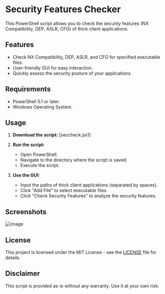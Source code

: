 # Security Features Checker

This PowerShell script allows you to check the security features (NX Compatibility, DEP, ASLR, CFG) of thick client applications.

## Features

- Check NX Compatibility, DEP, ASLR, and CFG for specified executable files.
- User-friendly GUI for easy interaction.
- Quickly assess the security posture of your applications.

## Requirements

- PowerShell 5.1 or later.
- Windows Operating System.

## Usage

1. **Download the script:** [seccheck.ps1]

2. **Run the script:**
   - Open PowerShell.
   - Navigate to the directory where the script is saved.
   - Execute the script.

3. **Use the GUI:**
   - Input the paths of thick client applications (separated by spaces).
   - Click "Add File" to select executable files.
   - Click "Check Security Features" to analyze the security features.

## Screenshots

![image](https://github.com/joelindra/S3CCH3CK/assets/44172898/47124b4f-8938-406d-ae2e-b77ab6c5ecf2)

## License

This project is licensed under the MIT License - see the [LICENSE](LICENSE) file for details.

## Disclaimer

This script is provided as-is without any warranty. Use it at your own risk.

